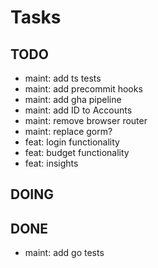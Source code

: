 # Tasks

## TODO

- maint: add ts tests
- maint: add precommit hooks
- maint: add gha pipeline
- maint: add ID to Accounts
- maint: remove browser router
- maint: replace gorm?
- feat: login functionality
- feat: budget functionality
- feat: insights

## DOING

## DONE

- maint: add go tests
